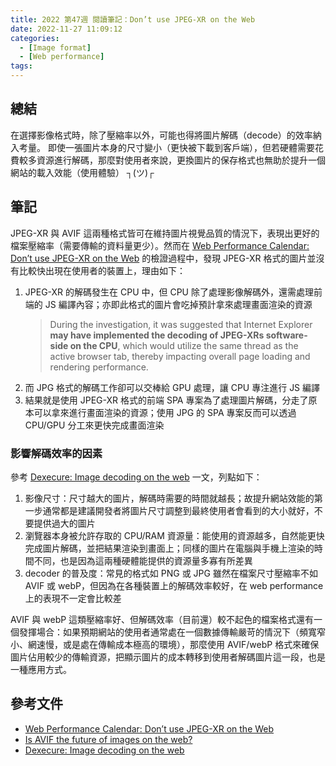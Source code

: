 ```yaml
---
title: 2022 第47週 閱讀筆記：Don’t use JPEG-XR on the Web
date: 2022-11-27 11:09:12
categories:
  - [Image format]
  - [Web performance]
tags:
---
```


## 總結

在選擇影像格式時，除了壓縮率以外，可能也得將圖片解碼（decode）的效率納入考量。
即使一張圖片本身的尺寸變小（更快被下載到客戶端），但若硬體需要花費較多資源進行解碼，那麼對使用者來說，更換圖片的保存格式也無助於提升一個網站的載入效能（使用體驗） ┐(ツ)┌

## 筆記

JPEG-XR 與 AVIF 這兩種格式皆可在維持圖片視覺品質的情況下，表現出更好的檔案壓縮率（需要傳輸的資料量更少）。然而在 [Web Performance Calendar: Don’t use JPEG-XR on the Web](https://calendar.perfplanet.com/2018/dont-use-jpeg-xr-on-the-web/) 的檢證過程中，發現 JPEG-XR 格式的圖片並沒有比較快出現在使用者的裝置上，理由如下：

1. JPEG-XR 的解碼發生在 CPU 中，但 CPU 除了處理影像解碼外，還需處理前端的 JS 編譯內容；亦即此格式的圖片會吃掉預計拿來處理畫面渲染的資源
   > During the investigation, it was suggested that Internet Explorer **may have implemented the decoding of JPEG-XRs software-side on the CPU**, which would utilize the same thread as the active browser tab, thereby impacting overall page loading and rendering performance.
2. 而 JPG 格式的解碼工作卻可以交棒給 GPU 處理，讓 CPU 專注進行 JS 編譯
3. 結果就是使用 JPEG-XR 格式的前端 SPA 專案為了處理圖片解碼，分走了原本可以拿來進行畫面渲染的資源；使用 JPG 的 SPA 專案反而可以透過 CPU/GPU 分工來更快完成畫面渲染

### 影響解碼效率的因素

參考 [Dexecure: Image decoding on the web](https://dexecure.com/blog/image-decoding/) 一文，列點如下：

1. 影像尺寸：尺寸越大的圖片，解碼時需要的時間就越長；故提升網站效能的第一步通常都是建議開發者將圖片尺寸調整到最終使用者會看到的大小就好，不要提供過大的圖片
2. 瀏覽器本身被允許存取的 CPU/RAM 資源量：能使用的資源越多，自然能更快完成圖片解碼，並把結果渲染到畫面上；同樣的圖片在電腦與手機上渲染的時間不同，也是因為這兩種硬體能提供的資源量多寡有所差異
3. decoder 的普及度：常見的格式如 PNG 或 JPG 雖然在檔案尺寸壓縮率不如 AVIF 或 webP，但因為在各種裝置上的解碼效率較好，在 web performance 上的表現不一定會比較差

AVIF 與 webP 這類壓縮率好、但解碼效率（目前還）較不起色的檔案格式還有一個發揮場合：如果預期網站的使用者通常處在一個數據傳輸嚴苛的情況下（頻寬窄小、網速慢，或是處在傳輸成本極高的環境），那麼使用 AVIF/webP 格式來確保圖片佔用較少的傳輸資源，把顯示圖片的成本轉移到使用者解碼圖片這一段，也是一種應用方式。

## 參考文件

- [Web Performance Calendar: Don’t use JPEG-XR on the Web](https://calendar.perfplanet.com/2018/dont-use-jpeg-xr-on-the-web/)
- [Is AVIF the future of images on the web?](https://calendar.perfplanet.com/2018/is-avif-the-future-of-images-on-the-web/)
- [Dexecure: Image decoding on the web](https://dexecure.com/blog/image-decoding/)
